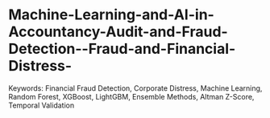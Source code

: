 # Machine-Learning-and-AI-in-Accountancy-Audit-and-Fraud-Detection--Fraud-and-Financial-Distress-
 Keywords: Financial Fraud Detection, Corporate Distress, Machine Learning, Random  Forest, XGBoost, LightGBM, Ensemble Methods, Altman Z-Score, Temporal Validation
